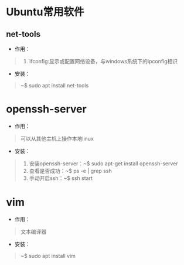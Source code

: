 # Ubuntu常用软件

## net-tools

+ 作用：
> 1. ifconfig:显示或配置网络设备，与windows系统下的ipconfig相识
+ 安装：
> ~$ sudo apt install net-tools

# openssh-server

+ 作用：
> 可以从其他主机上操作本地linux
+ 安装：
> 1. 安装openssh-server：~$ sudo apt-get install openssh-server
> 2. 查看是否成功：~$ ps -e | grep ssh
> 3. 手动开启ssh：~$ ssh start

# vim

+ 作用：
> 文本编译器

+ 安装：
> ~$ sudo apt install vim